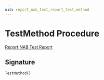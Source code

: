 ```yaml
---
uid: report_nab_test_report_test_method
---
```

# <a name="test_method"></a>TestMethod Procedure

[Report NAB Test Report](index.md)

## <a name="signature"></a>Signature

```al
TestMethod()
```
